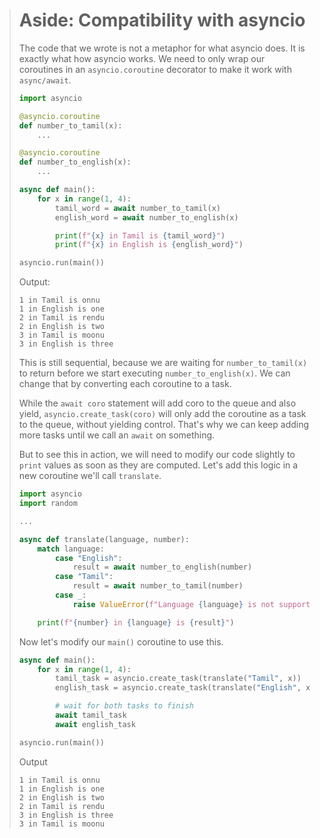> # Aside: Compatibility with asyncio
> 
> The code that we wrote is not a metaphor for what asyncio does. It is exactly what how asyncio works.
> We need to only wrap our coroutines in an `asyncio.coroutine` decorator to make it work with `async/await`.
> 
> ````python
> import asyncio
> 
> @asyncio.coroutine
> def number_to_tamil(x):
>     ...
> 
> @asyncio.coroutine
> def number_to_english(x):
>     ...
> 
> async def main():
>     for x in range(1, 4):
>         tamil_word = await number_to_tamil(x)
>         english_word = await number_to_english(x)
> 
>         print(f"{x} in Tamil is {tamil_word}")
>         print(f"{x} in English is {english_word}")
> 
> asyncio.run(main())
> ````
> 
> Output:
> 
> ````
> 1 in Tamil is onnu
> 1 in English is one
> 2 in Tamil is rendu
> 2 in English is two
> 3 in Tamil is moonu
> 3 in English is three
> ````
> 
> This is still sequential, because we are waiting for `number_to_tamil(x)` to return
> before we start executing `number_to_english(x)`. We can change that by converting
> each coroutine to a task.
> 
> While the `await coro` statement will add coro to the queue and also yield, `asyncio.create_task(coro)`
> will only add the coroutine as a task to the queue, without yielding control. That's why we can keep
> adding more tasks until we call an `await` on something.
> 
> But to see this in action, we will need to modify our code slightly to `print` values as soon as they are
> computed. Let's add this logic in a new coroutine we'll call `translate`.
> 
> ````python
> import asyncio
> import random
> 
> ...
> 
> async def translate(language, number):
>     match language:
>         case "English":
>             result = await number_to_english(number)
>         case "Tamil":
>             result = await number_to_tamil(number)
>         case _:
>             raise ValueError(f"Language {language} is not supported")
> 
>     print(f"{number} in {language} is {result}")
> ````
> 
> Now let's modify our `main()` coroutine to use this.
> 
> ````python
> async def main():
>     for x in range(1, 4):
>         tamil_task = asyncio.create_task(translate("Tamil", x))
>         english_task = asyncio.create_task(translate("English", x))
> 
>         # wait for both tasks to finish
>         await tamil_task
>         await english_task
> 
> asyncio.run(main())
> ````
> 
> Output
> 
> ````
> 1 in Tamil is onnu
> 1 in English is one
> 2 in English is two
> 2 in Tamil is rendu
> 3 in English is three
> 3 in Tamil is moonu
> ````


